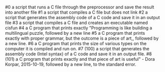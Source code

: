 #0 a script that runs a C file through the preprocessor and save the result into another file
#1 a script that compiles a C file but does not link
#2 a script that generates the assembly code of a C code and save it in an output file
#3 a script that compiles a C file and creates an executable named cisfun
#4 a C program that prints exactly "Programming is like building a multilingual puzzle, followed by a new line
#5 a C program that prints exactly with proper grammar, but the outcome is a piece of art,, followed by a new line.
#6 a C program that prints the size of various types on the computer it is compiled and run on.
#7 (100) a script that generates the assembly code (Intel syntax) of a C code and save it in an output file.
#8 (101) a C program that prints exactly and that piece of art is useful" - Dora Korpar, 2015-10-19, followed by a new line, to the standard error.
